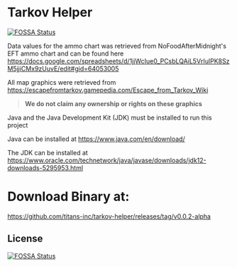 # Tarkov Helper
[![FOSSA Status](https://app.fossa.io/api/projects/git%2Bgithub.com%2Ftitans-inc%2Ftarkov-helper.svg?type=shield)](https://app.fossa.io/projects/git%2Bgithub.com%2Ftitans-inc%2Ftarkov-helper?ref=badge_shield)

Data values for the ammo chart was retrieved from NoFoodAfterMidnight's EFT ammo chart and can be found here https://docs.google.com/spreadsheets/d/1jjWcIue0_PCsbLQAiL5VrIulPK8SzM5jjiCMx9zUuvE/edit#gid=64053005

All map graphics were retrieved from https://escapefromtarkov.gamepedia.com/Escape_from_Tarkov_Wiki 

>**We do not claim any ownership or rights on these graphics**

Java and the Java Development Kit (JDK) must be installed to run this project

Java can be installed at https://www.java.com/en/download/

The JDK can be installed at https://www.oracle.com/technetwork/java/javase/downloads/jdk12-downloads-5295953.html

# Download Binary at:

https://github.com/titans-inc/tarkov-helper/releases/tag/v0.0.2-alpha

## License
[![FOSSA Status](https://app.fossa.io/api/projects/git%2Bgithub.com%2Ftitans-inc%2Ftarkov-helper.svg?type=large)](https://app.fossa.io/projects/git%2Bgithub.com%2Ftitans-inc%2Ftarkov-helper?ref=badge_large)
